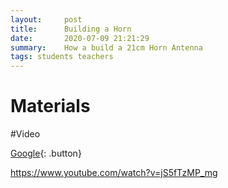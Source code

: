 ```yaml
---
layout:     post
title:      Building a Horn
date:       2020-07-09 21:21:29
summary:    How a build a 21cm Horn Antenna
tags: students teachers
---
```


# Materials 


#Video

[Google](http://www.google.com){: .button}

https://www.youtube.com/watch?v=jS5fTzMP_mg


